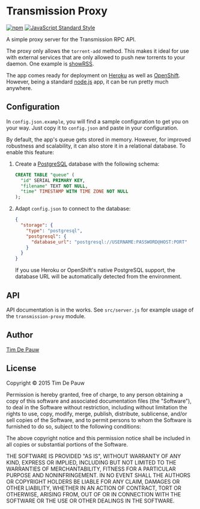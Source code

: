 # Transmission Proxy

[![npm](https://img.shields.io/npm/v/transmission-proxy.svg)](https://www.npmjs.com/package/transmission-proxy) [![JavaScript Standard Style](https://img.shields.io/badge/code%20style-standard-brightgreen.svg)](https://github.com/feross/standard)

A simple proxy server for the Transmission RPC API.

The proxy only allows the `torrent-add` method. This makes it ideal for use with
external services that are only allowed to push new torrents to your daemon.
One example is [showRSS](http://showrss.info/).

The app comes ready for deployment on [Heroku](https://www.heroku.com/) as well
as [OpenShift](https://www.openshift.com/). However, being a standard
[node.js](http://nodejs.org/) app, it can be run pretty much anywhere.

## Configuration

In `config.json.example`, you will find a sample configuration to get you on
your way. Just copy it to `config.json` and paste in your configuration.

By default, the app's queue gets stored in memory. However, for improved
robustness and scalability, it can also store it in a relational database.
To enable this feature:

1. Create a [PostgreSQL](http://www.postgresql.org/) database with the
following schema:

    ```sql
    CREATE TABLE "queue" (
      "id" SERIAL PRIMARY KEY,
      "filename" TEXT NOT NULL,
      "time" TIMESTAMP WITH TIME ZONE NOT NULL
    );
    ```

2. Adapt `config.json` to connect to the database:

    ```json
    {
      "storage": {
        "type": "postgresql",
        "postgresql": {
          "database_url": "postgresql://USERNAME:PASSWORD@HOST:PORT"
        }
      }
    }
    ```

    If you use Heroku or OpenShift's native PostgreSQL support, the database
    URL will be automatically detected from the environment.

## API

API documentation is in the works. See `src/server.js` for example usage of the
`transmission-proxy` module.

## Author

[Tim De Pauw](https://tmdpw.eu/)

## License

Copyright &copy; 2015 Tim De Pauw

Permission is hereby granted, free of charge, to any person obtaining a copy
of this software and associated documentation files (the "Software"), to deal
in the Software without restriction, including without limitation the rights
to use, copy, modify, merge, publish, distribute, sublicense, and/or sell
copies of the Software, and to permit persons to whom the Software is
furnished to do so, subject to the following conditions:

The above copyright notice and this permission notice shall be included in all
copies or substantial portions of the Software.

THE SOFTWARE IS PROVIDED "AS IS", WITHOUT WARRANTY OF ANY KIND, EXPRESS OR
IMPLIED, INCLUDING BUT NOT LIMITED TO THE WARRANTIES OF MERCHANTABILITY,
FITNESS FOR A PARTICULAR PURPOSE AND NONINFRINGEMENT. IN NO EVENT SHALL THE
AUTHORS OR COPYRIGHT HOLDERS BE LIABLE FOR ANY CLAIM, DAMAGES OR OTHER
LIABILITY, WHETHER IN AN ACTION OF CONTRACT, TORT OR OTHERWISE, ARISING FROM,
OUT OF OR IN CONNECTION WITH THE SOFTWARE OR THE USE OR OTHER DEALINGS IN THE
SOFTWARE.
